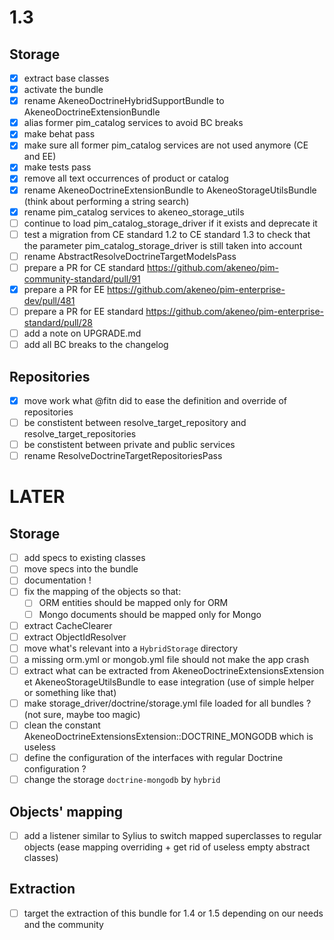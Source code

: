 # 1.3
##  Storage
 - [x] extract base classes
 - [x] activate the bundle
 - [x] rename AkeneoDoctrineHybridSupportBundle to AkeneoDoctrineExtensionBundle
 - [x] alias former pim_catalog services to avoid BC breaks
 - [x] make behat pass 
 - [x] make sure all former pim_catalog services are not used anymore (CE and EE)
 - [x] make tests pass
 - [x] remove all text occurrences of product or catalog
 - [x] rename AkeneoDoctrineExtensionBundle to AkeneoStorageUtilsBundle (think about performing a string search)
 - [x] rename pim_catalog services to akeneo_storage_utils
 - [ ] continue to load pim_catalog_storage_driver if it exists and deprecate it 
 - [ ] test a migration from CE standard 1.2 to CE standard 1.3 to check that the parameter pim_catalog_storage_driver is still taken into account
 - [ ] rename AbstractResolveDoctrineTargetModelsPass
 - [ ] prepare a PR for CE standard https://github.com/akeneo/pim-community-standard/pull/91
 - [x] prepare a PR for EE https://github.com/akeneo/pim-enterprise-dev/pull/481
 - [ ] prepare a PR for EE standard https://github.com/akeneo/pim-enterprise-standard/pull/28
 - [ ] add a note on UPGRADE.md
 - [ ] add all BC breaks to the changelog

## Repositories
 - [x] move work what @fitn did to ease the definition and override of repositories 
 - [ ] be constistent between resolve_target_repository and resolve_target_repositories
 - [ ] be constistent between private and public services
 - [ ] rename ResolveDoctrineTargetRepositoriesPass

# LATER
##  Storage
 - [ ] add specs to existing classes
 - [ ] move specs into the bundle
 - [ ] documentation !
 - [ ] fix the mapping of the objects so that:
    - [ ] ORM entities should be mapped only for ORM
    - [ ] Mongo documents should be mapped only for Mongo
 - [ ] extract CacheClearer
 - [ ] extract ObjectIdResolver
 - [ ] move what's relevant into a `HybridStorage` directory
 - [ ] a missing orm.yml or mongob.yml file should not make the app crash
 - [ ] extract what can be extracted from AkeneoDoctrineExtensionsExtension et AkeneoStorageUtilsBundle to ease integration (use of simple helper or something like that)
 - [ ] make storage_driver/doctrine/storage.yml file loaded for all bundles ? (not sure, maybe too magic)
 - [ ] clean the constant AkeneoDoctrineExtensionsExtension::DOCTRINE_MONGODB which is useless
 - [ ] define the configuration of the interfaces with regular Doctrine configuration ?
 - [ ] change the storage `doctrine-mongodb` by `hybrid` 
 
## Objects' mapping
 - [ ] add a listener similar to Sylius to switch mapped superclasses to regular objects (ease mapping overriding + get rid of useless empty abstract classes) 

## Extraction
 - [ ] target the extraction of this bundle for 1.4 or 1.5 depending on our needs and the community
